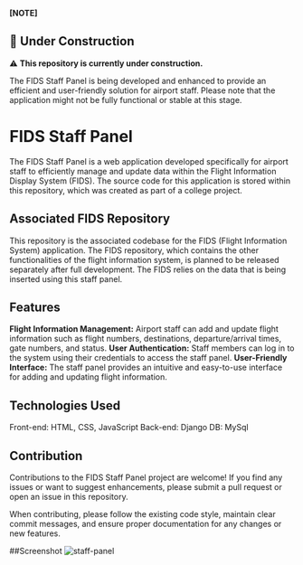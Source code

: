 **[NOTE]**
## :construction: Under Construction
⚠️ **This repository is currently under construction.**

The FIDS Staff Panel is being developed and enhanced to provide an efficient and user-friendly solution for airport staff. Please note that the application might not be fully functional or stable at this stage.

# FIDS Staff Panel

The FIDS Staff Panel is a web application developed specifically for airport staff to efficiently manage and update data within the Flight Information Display System (FIDS). The source code for this application is stored within this repository, which was created as part of a college project.

## Associated FIDS Repository

This repository is the associated codebase for the FIDS (Flight Information System) application. The FIDS repository, which contains the other functionalities of the flight information system, is planned to be released separately after full development. The FIDS relies on the data that is being inserted using this staff panel.

## Features
**Flight Information Management:** Airport staff can add and update flight information such as flight numbers, destinations, departure/arrival times, gate numbers, and status.
**User Authentication:** Staff members can log in to the system using their credentials to access the staff panel.
**User-Friendly Interface:** The staff panel provides an intuitive and easy-to-use interface for adding and updating flight information.

## Technologies Used
Front-end: HTML, CSS, JavaScript
Back-end: Django
DB: MySql 


## Contribution
Contributions to the FIDS Staff Panel project are welcome! If you find any issues or want to suggest enhancements, please submit a pull request or open an issue in this repository.

When contributing, please follow the existing code style, maintain clear commit messages, and ensure proper documentation for any changes or new features.

##Screenshot
![staff-panel](https://github.com/Bishal-Pahari/FIDS_staff-panel/assets/61013432/7575fd35-0c6b-49f0-9f62-b51dd3a7a602)
